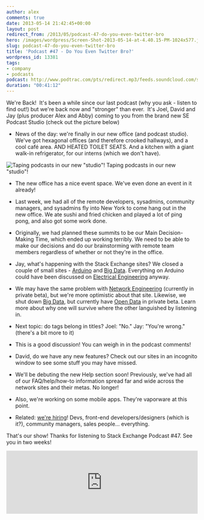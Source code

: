 ```yaml
---
author: alex
comments: true
date: 2013-05-14 21:42:45+00:00
layout: post
redirect_from: /2013/05/podcast-47-do-you-even-twitter-bro
hero: /images/wordpress/Screen-Shot-2013-05-14-at-4.40.15-PM-1024x577.jpg
slug: podcast-47-do-you-even-twitter-bro
title: 'Podcast #47 - Do You Even Twitter Bro?'
wordpress_id: 13381
tags:
- company
- podcasts
podcast: http://www.podtrac.com/pts/redirect.mp3/feeds.soundcloud.com/stream/92213289-stack-exchange-stack-exchange-podcast-47.mp3
duration: "00:41:12"
---
```


We're Back!  It's been a while since our last podcast (why you ask - listen to find out!) but we're back now and "stronger" than ever.  It's Joel, David and Jay (plus producer Alex and Abby) coming to you from the brand new SE Podcast Studio (check out the picture below)



	
  * News of the day: we're finally in our new office (and podcast studio). We've got hexagonal offices (and therefore crooked hallways), and a cool café area. AND HEATED TOILET SEATS. And a kitchen with a giant walk-in refrigerator, for our interns (which we don't have).


![Taping podcasts in our new "studio"!](/images/wordpress/Screen-Shot-2013-05-14-at-4.40.15-PM-1024x577.jpg)
Taping podcasts in our new "studio"!



	
  * The new office has a nice event space. We've even done an event in it already!

	
  * Last week, we had all of the remote developers, sysadmins, community managers, and sysadmins fly into New York to come hang out in the new office. We ate sushi and fried chicken and played a lot of ping pong, and also got some work done.

	
  * Originally, we had planned these summits to be our Main Decision-Making Time, which ended up working terribly. We need to be able to make our decisions and do our brainstorming with remote team members regardless of whether or not they're in the office.

	
  * Jay, what's happening with the Stack Exchange sites? We closed a couple of small sites - [Arduino](http://area51.stackexchange.com/proposals/49538/arduino) and [Big Data](http://area51.stackexchange.com/proposals/40518/big-data). Everything on Arduino could have been discussed on [Electrical Engineering](http://electronics.stackexchange.com/) anyway.

	
  * We may have the same problem with [Network Engineering](http://networkengineering.stackexchange.com/) (currently in private beta), but we're more optimistic about that site. Likewise, we shut down [Big Data](http://bigdata.stackexchange.com), but currently have [Open Data](http://opendata.stackexchange.com/) in private beta. Learn more about why one will survive where the other languished by listening in.

	
  * Next topic: do tags belong in titles? Joel: "No." Jay: "You're wrong." (there's a bit more to it)

	
  * This is a good discussion! You can weigh in in the podcast comments!

	
  * David, do we have any new features? Check out our sites in an incognito window to see some stuff you may have missed.

	
  * We'll be debuting the new Help section soon! Previously, we've had all of our FAQ/help/how-to information spread far and wide across the network sites and their metas. No longer!

	
  * Also, we're working on some mobile apps. They're vaporware at this point.

	
  * Related: [we're hiring](http://stackexchange.com/about/hiring)! Devs, front-end developers/designers (which is it?), community managers, sales people… everything.


That's our show! Thanks for listening to Stack Exchange Podcast #47. See you in two weeks!


<iframe width="100%" height="166" scrolling="no" frameborder="no" src="https://w.soundcloud.com/player/?url=https%3A//api.soundcloud.com/tracks/92213289&amp;color=ff5500&amp;auto_play=false&amp;hide_related=false&amp;show_comments=true&amp;show_user=true&amp;show_reposts=false"></iframe>
